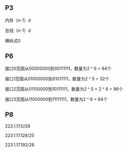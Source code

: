## P3

内存（n-1）d

总线（n-1）d

横纵式0

## P6

接口0范围从00000000到00111111，数量为2 ^ 6 = 64个

接口1范围从01000000到01011111，数量为2 ^ 5 = 32个

接口2范围从01100000到10111111，数量为2 ^ 5 + 2 ^ 6 = 96个

接口3范围从11000000到11111111，数量为2 ^ 6 = 64个

## P8

223.1.17.0/26

223.1.17.128/25

223.1.17.192/28